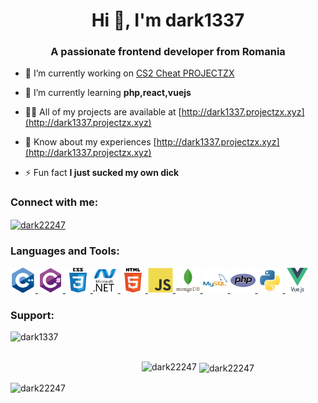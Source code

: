 <h1 align="center">Hi 👋, I'm dark1337</h1>
<h3 align="center">A passionate frontend developer from Romania</h3>

- 🔭 I’m currently working on [CS2 Cheat PROJECTZX](http://projectzx/)

- 🌱 I’m currently learning **php,react,vuejs**

- 👨‍💻 All of my projects are available at [http://dark1337.projectzx.xyz](http://dark1337.projectzx.xyz)

- 📄 Know about my experiences [http://dark1337.projectzx.xyz](http://dark1337.projectzx.xyz)

- ⚡ Fun fact **I just sucked my own dick**

<h3 align="left">Connect with me:</h3>
<p align="left">
<a href="https://twitter.com/dark22247" target="blank"><img align="center" src="https://raw.githubusercontent.com/rahuldkjain/github-profile-readme-generator/master/src/images/icons/Social/twitter.svg" alt="dark22247" height="30" width="40" /></a>
</p>

<h3 align="left">Languages and Tools:</h3>
<p align="left"> <a href="https://www.w3schools.com/cpp/" target="_blank" rel="noreferrer"> <img src="https://raw.githubusercontent.com/devicons/devicon/master/icons/cplusplus/cplusplus-original.svg" alt="cplusplus" width="40" height="40"/> </a> <a href="https://www.w3schools.com/cs/" target="_blank" rel="noreferrer"> <img src="https://raw.githubusercontent.com/devicons/devicon/master/icons/csharp/csharp-original.svg" alt="csharp" width="40" height="40"/> </a> <a href="https://www.w3schools.com/css/" target="_blank" rel="noreferrer"> <img src="https://raw.githubusercontent.com/devicons/devicon/master/icons/css3/css3-original-wordmark.svg" alt="css3" width="40" height="40"/> </a> <a href="https://dotnet.microsoft.com/" target="_blank" rel="noreferrer"> <img src="https://raw.githubusercontent.com/devicons/devicon/master/icons/dot-net/dot-net-original-wordmark.svg" alt="dotnet" width="40" height="40"/> </a> <a href="https://www.w3.org/html/" target="_blank" rel="noreferrer"> <img src="https://raw.githubusercontent.com/devicons/devicon/master/icons/html5/html5-original-wordmark.svg" alt="html5" width="40" height="40"/> </a> <a href="https://developer.mozilla.org/en-US/docs/Web/JavaScript" target="_blank" rel="noreferrer"> <img src="https://raw.githubusercontent.com/devicons/devicon/master/icons/javascript/javascript-original.svg" alt="javascript" width="40" height="40"/> </a> <a href="https://www.mongodb.com/" target="_blank" rel="noreferrer"> <img src="https://raw.githubusercontent.com/devicons/devicon/master/icons/mongodb/mongodb-original-wordmark.svg" alt="mongodb" width="40" height="40"/> </a> <a href="https://www.mysql.com/" target="_blank" rel="noreferrer"> <img src="https://raw.githubusercontent.com/devicons/devicon/master/icons/mysql/mysql-original-wordmark.svg" alt="mysql" width="40" height="40"/> </a> <a href="https://www.php.net" target="_blank" rel="noreferrer"> <img src="https://raw.githubusercontent.com/devicons/devicon/master/icons/php/php-original.svg" alt="php" width="40" height="40"/> </a> <a href="https://www.python.org" target="_blank" rel="noreferrer"> <img src="https://raw.githubusercontent.com/devicons/devicon/master/icons/python/python-original.svg" alt="python" width="40" height="40"/> </a> <a href="https://vuejs.org/" target="_blank" rel="noreferrer"> <img src="https://raw.githubusercontent.com/devicons/devicon/master/icons/vuejs/vuejs-original-wordmark.svg" alt="vuejs" width="40" height="40"/> </a> </p>

<h3 align="left">Support:</h3>
<p><a href="https://ko-fi.com/dark1337"> <img align="left" src="https://cdn.ko-fi.com/cdn/kofi3.png?v=3" height="50" width="210" alt="dark1337" /></a></p><br><br>

<p><img align="left" src="https://github-readme-stats.vercel.app/api/top-langs?username=dark22247&show_icons=true&locale=en&layout=compact" alt="dark22247" /></p>

<p>&nbsp;<img align="center" src="https://github-readme-stats.vercel.app/api?username=dark22247&show_icons=true&locale=en" alt="dark22247" /></p>

<p><img align="center" src="https://github-readme-streak-stats.herokuapp.com/?user=dark22247&" alt="dark22247" /></p>
